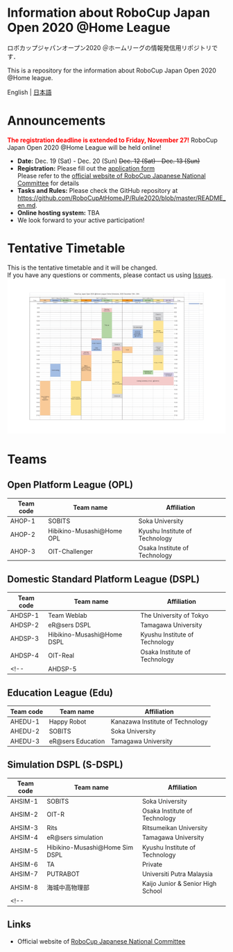 # Information about RoboCup Japan Open 2020 @Home League
ロボカップジャパンオープン2020 ＠ホームリーグの情報発信用リポジトリです．

This is a repository for the information about RoboCup Japan Open 2020 @Home league.

English | [日本語](README.md)


# Announcements
<font color="red"><b>The registration deadline is extended to Friday, November 27!</b></font>
RoboCup Japan Open 2020 @Home League will be held online!
- **Date:** Dec. 19 (Sat) - Dec. 20 (Sun) ~~Dec. 12 (Sat) - Dec. 13 (Sun)~~
- **Registration:** Please fill out the [application form](https://forms.gle/TanniYUFrNaLV8Q46)<br> Please refer to the [official website of RoboCup Japanese National Committee](http://www.robocup.or.jp/japanopen2020b-en/news/Registration.html) for details
- **Tasks and Rules:** Please check the GitHub repository at https://github.com/RoboCupAtHomeJP/Rule2020/blob/master/README_en.md.
- **Online hosting system:** TBA
- We look forward to your active participation!

# Tentative Timetable
This is the tentative timetable and it will be changed.<br>
If you have any questions or comments, please contact us using [Issues](https://github.com/RoboCupAtHomeJP/AtHome2020/issues).
<a href="timetable/TimeTable2020.pdf"><img src="timetable/TimeTable2020.png"></a>

# Teams
## Open Platform League (OPL)
| Team code | Team name | Affiliation |
| -- | -- | -- |
| AHOP-1   | SOBITS            | Soka University    |
| AHOP-2   | Hibikino-Musashi@Home OPL  | Kyushu Institute of Technology  |
| AHOP-3   | OIT-Challenger    | Osaka Institute of Technology    |



## Domestic Standard Platform League (DSPL)
| Team code | Team name | Affiliation |
| -- | -- | -- |
| AHDSP-1   | Team Weblab   | The University of Tokyo    |
| AHDSP-2   | eR@sers DSPL  | Tamagawa University  |
| AHDSP-3   | Hibikino-Musashi@Home DSPL    | Kyushu Institute of Technology    |
| AHDSP-4   | OIT-Real      | Osaka Institute of Technology    |
<!-- | AHDSP-5  |   |   | -->

## Education League (Edu)
| Team code | Team name | Affiliation |
| -- | -- | -- |
| AHEDU-1   | Happy Robot   | Kanazawa Institute of Technology    |
| AHEDU-2   | SOBITS        | Soka University  |
| AHEDU-3   | eR@sers Education | Tamagawa University  |

## Simulation DSPL (S-DSPL)
| Team code | Team name | Affiliation |
| -- | -- | -- |
| AHSIM-1   | SOBITS    | Soka University  |
| AHSIM-2   | OIT-R     | Osaka Institute of Technology    |
| AHSIM-3   | Rits      | Ritsumeikan University |
| AHSIM-4   | eR@sers simulation    | Tamagawa University  |
| AHSIM-5   | Hibikino-Musashi@Home Sim DSPL    | Kyushu Institute of Technology    |
| AHSIM-6   | TA        | Private   |
| AHSIM-7   | PUTRABOT  | Universiti Putra Malaysia |
| AHSIM-8	| 海城中高物理部	| Kaijo Junior & Senior High School	|
<!-- |  |   |   | -->

## Links
- Official website of [RoboCup Japanese National Committee](http://www.robocup.or.jp/japanopen2020b-en/)
